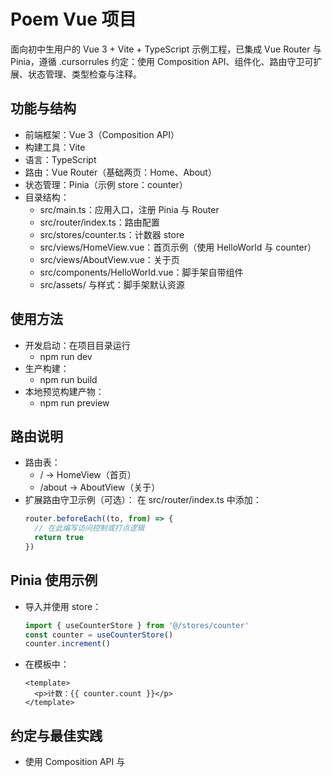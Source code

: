 # Poem Vue 项目

面向初中生用户的 Vue 3 + Vite + TypeScript 示例工程，已集成 Vue Router 与 Pinia，遵循 .cursorrules 约定：使用 Composition API、组件化、路由守卫可扩展、状态管理、类型检查与注释。

## 功能与结构

- 前端框架：Vue 3（Composition API）
- 构建工具：Vite
- 语言：TypeScript
- 路由：Vue Router（基础两页：Home、About）
- 状态管理：Pinia（示例 store：counter）
- 目录结构：
  - src/main.ts：应用入口，注册 Pinia 与 Router
  - src/router/index.ts：路由配置
  - src/stores/counter.ts：计数器 store
  - src/views/HomeView.vue：首页示例（使用 HelloWorld 与 counter）
  - src/views/AboutView.vue：关于页
  - src/components/HelloWorld.vue：脚手架自带组件
  - src/assets/ 与样式：脚手架默认资源

## 使用方法

- 开发启动：在项目目录运行
  - npm run dev
- 生产构建：
  - npm run build
- 本地预览构建产物：
  - npm run preview

## 路由说明

- 路由表：
  - / → HomeView（首页）
  - /about → AboutView（关于）
- 扩展路由守卫示例（可选）：
  在 src/router/index.ts 中添加：
  ```ts
  router.beforeEach((to, from) => {
    // 在此编写访问控制或打点逻辑
    return true
  })
  ```

## Pinia 使用示例

- 导入并使用 store：
  ```ts
  import { useCounterStore } from '@/stores/counter'
  const counter = useCounterStore()
  counter.increment()
  ```
- 在模板中：
  ```vue
  <template>
    <p>计数：{{ counter.count }}</p>
  </template>
  ```

## 约定与最佳实践

- 使用 Composition API 与 <script setup>
- 组件尽量保持单一职责，可复用
- 使用 TypeScript 标注 state 与函数签名
- 编写必要注释与错误处理（后续需求增加时补充）
- 可考虑按需引入高级特性（如 Suspense/Teleport）与性能优化（代码分割、懒加载）

## 需求扩展

如需接入诗词鉴赏相关页面与数据源，请告知具体接口或数据结构，我会基于现有路由与状态管理快速扩展页面与逻辑。